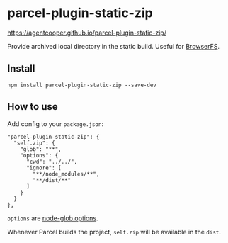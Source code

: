 # parcel-plugin-static-zip

https://agentcooper.github.io/parcel-plugin-static-zip/

Provide archived local directory in the static build. Useful for [BrowserFS](https://github.com/jvilk/BrowserFS).

## Install

```
npm install parcel-plugin-static-zip --save-dev
```

## How to use

Add config to your `package.json`:

```
"parcel-plugin-static-zip": {
  "self.zip": {
    "glob": "**",
    "options": {
      "cwd": "../../",
      "ignore": [
        "**/node_modules/**",
        "**/dist/**"
      ]
    }
  }
},
```

`options` are [node-glob options](https://github.com/isaacs/node-glob#options).

Whenever Parcel builds the project, `self.zip` will be available in the `dist`.
